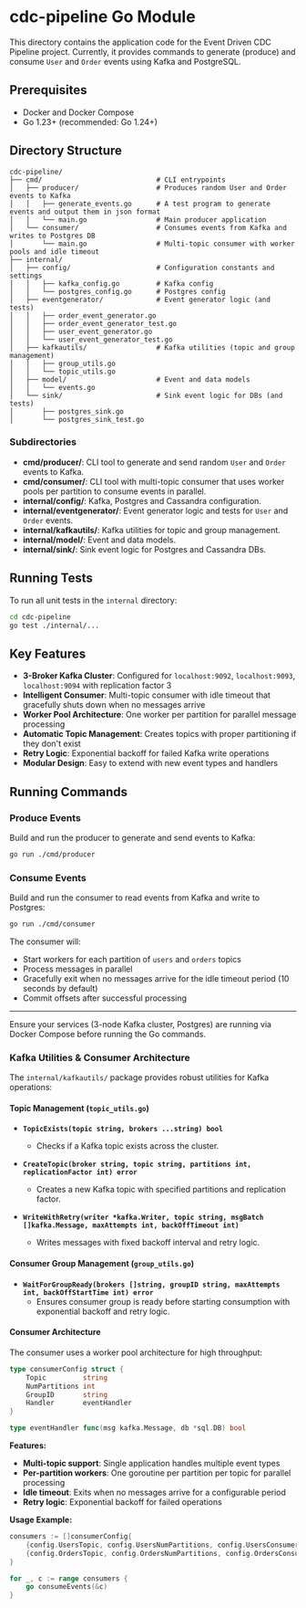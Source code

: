 # cdc-pipeline Go Module


This directory contains the application code for the Event Driven CDC Pipeline project.
Currently, it provides commands to generate (produce) and consume `User` and `Order` events using Kafka and PostgreSQL.

## Prerequisites
- Docker and Docker Compose
- Go 1.23+ (recommended: Go 1.24+)

## Directory Structure

```
cdc-pipeline/
├── cmd/                            # CLI entrypoints
│   ├── producer/                   # Produces random User and Order events to Kafka
│   │   ├── generate_events.go      # A test program to generate events and output them in json format
│   │   └── main.go                 # Main producer application
│   └── consumer/                   # Consumes events from Kafka and writes to Postgres DB
│       └── main.go                 # Multi-topic consumer with worker pools and idle timeout
├── internal/
│   ├── config/                     # Configuration constants and settings
│   │   ├── kafka_config.go         # Kafka config
│   │   └── postgres_config.go      # Postgres config
│   ├── eventgenerator/             # Event generator logic (and tests)
│   │   ├── order_event_generator.go
│   │   ├── order_event_generator_test.go
│   │   ├── user_event_generator.go
│   │   └── user_event_generator_test.go
│   ├── kafkautils/                 # Kafka utilities (topic and group management)
│   │   ├── group_utils.go
│   │   └── topic_utils.go
│   ├── model/                      # Event and data models
│   │   └── events.go
│   └── sink/                       # Sink event logic for DBs (and tests)
│       ├── postgres_sink.go
│       └── postgres_sink_test.go
```

### Subdirectories
- **cmd/producer/**: CLI tool to generate and send random `User` and `Order` events to Kafka.
- **cmd/consumer/**: CLI tool with multi-topic consumer that uses worker pools per partition to consume events in parallel.
- **internal/config/**: Kafka, Postgres and Cassandra configuration.
- **internal/eventgenerator/**: Event generator logic and tests for `User` and `Order` events.
- **internal/kafkautils/**: Kafka utilities for topic and group management.
- **internal/model/**: Event and data models.
- **internal/sink/**: Sink event logic for Postgres and Cassandra DBs.

## Running Tests

To run all unit tests in the `internal` directory:

```sh
cd cdc-pipeline
go test ./internal/...
```

## Key Features

- **3-Broker Kafka Cluster**: Configured for `localhost:9092`, `localhost:9093`, `localhost:9094` with replication factor 3
- **Intelligent Consumer**: Multi-topic consumer with idle timeout that gracefully shuts down when no messages arrive
- **Worker Pool Architecture**: One worker per partition for parallel message processing
- **Automatic Topic Management**: Creates topics with proper partitioning if they don't exist
- **Retry Logic**: Exponential backoff for failed Kafka write operations
- **Modular Design**: Easy to extend with new event types and handlers

## Running Commands

### Produce Events
Build and run the producer to generate and send events to Kafka:
```sh
go run ./cmd/producer
```

### Consume Events
Build and run the consumer to read events from Kafka and write to Postgres:
```sh
go run ./cmd/consumer
```
The consumer will:
- Start workers for each partition of `users` and `orders` topics
- Process messages in parallel
- Gracefully exit when no messages arrive for the idle timeout period (10 seconds by default)
- Commit offsets after successful processing

---

Ensure your services (3-node Kafka cluster, Postgres) are running via Docker Compose before running the Go commands. 


### Kafka Utilities & Consumer Architecture

The `internal/kafkautils/` package provides robust utilities for Kafka operations:

#### Topic Management (`topic_utils.go`)

- **`TopicExists(topic string, brokers ...string) bool`**
  - Checks if a Kafka topic exists across the cluster.

- **`CreateTopic(broker string, topic string, partitions int, replicationFactor int) error`**
  - Creates a new Kafka topic with specified partitions and replication factor.

- **`WriteWithRetry(writer *kafka.Writer, topic string, msgBatch []kafka.Message, maxAttempts int, backOffTimeout int)`**
  - Writes messages with fixed backoff interval and retry logic.

#### Consumer Group Management (`group_utils.go`)

- **`WaitForGroupReady(brokers []string, groupID string, maxAttempts int, backOffStartTime int) error`**
  - Ensures consumer group is ready before starting consumption with exponential backoff and retry logic.

#### Consumer Architecture

The consumer uses a worker pool architecture for high throughput:

```go
type consumerConfig struct {
    Topic         string
    NumPartitions int
    GroupID       string
    Handler       eventHandler
}

type eventHandler func(msg kafka.Message, db *sql.DB) bool
```

**Features:**
- **Multi-topic support**: Single application handles multiple event types
- **Per-partition workers**: One goroutine per partition per topic for parallel processing
- **Idle timeout**: Exits when no messages arrive for a configurable period
- **Retry logic**: Exponential backoff for failed operations

**Usage Example:**
```go
consumers := []consumerConfig{
    {config.UsersTopic, config.UsersNumPartitions, config.UsersConsumerGroupId, handleUserEvent},
    {config.OrdersTopic, config.OrdersNumPartitions, config.OrdersConsumerGroupId, handleOrderEvent},
}

for _, c := range consumers {
    go consumeEvents(&c)
}
```